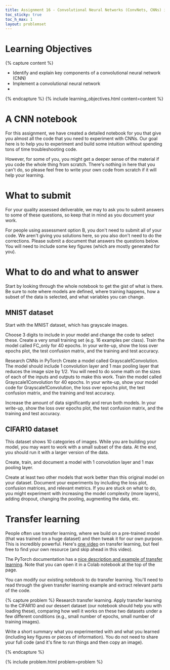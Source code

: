 ```yaml
---
title: Assignment 16 - Convolutional Neural Networks (ConvNets, CNNs) in Code
toc_sticky: true 
toc_h_max: 1
layout: problemset
---
```


# Learning Objectives

{% capture content %}
* Identify and explain key components of a convolutional neural network (CNN)
* Implement a convolutional neural network
* 
{% endcapture %}
{% include learning_objectives.html content=content %}

# A CNN notebook
For this assignment, we have created a detailed notebook for you that give you almost all the code that you need to experiment with CNNs. Our goal here is to help you to experiment and build some intuition without spending tons of time troubleshooting code.  

However, for some of you, you might get a deeper sense of the material if you code the whole thing from scratch. There's nothing in here that you can't do, so please feel free to write your own code from scratch if it will help your learning.   

# What to submit
For your quality assessed deliverable, we may to ask you to submit answers to some of these questions, so keep that in mind as you document your work.

For people using assessment option B, you don't need to submit all of your code. We aren't giving you solutions here, so you also don't need to do the corrections. Please submit a document that answers the questions below. You will need to include some key figures (which are mostly generated for you).

# What to do and what to answer

Start by looking through the whole notebook to get the gist of what is there. Be sure to note where models are defined, where training happens, how a subset of the data is selected, and what variables you can change.

## MNIST dataset
Start with the MNIST dataset, which has grayscale images. 

Choose 3 digits to include in your model and change the code to select these.
Create a very small training set (e.g. 16 examples per class). 
Train the model called FC_only for 40 epochs.
In your write-up, show the loss over epochs plot, the test confusion matrix, and the training and test accuracy.


Research CNNs in PyTorch
Create a model called Grayscale1Convolution. The model should include 1 convolution layer and 1 max pooling layer that reduces the image size by 1/2. You will need to do some math on the sizes of each of the inputs and outputs to make this work. 
Train the model called Grayscale1Convolution for 40 epochs.
In your write-up, show your model code for Grayscale1Convolution, the loss over epochs plot, the test confusion matrix, and the training and test accuracy.

Increase the amount of data significantly and rerun both models. 
In your write-up, show the loss over epochs plot, the test confusion matrix, and the training and test accuracy.

## CIFAR10 dataset
This dataset shows 10 categories of images. While you are building your model, you may want to work with a small subset of the data. At the end, you should run it with a larger version of the data.

Create, train, and document a model with 1 convolution layer and 1 max pooling layer.

Create at least two other models that work better than this original model on your dataset.
Document your experiments by including the loss plot, confusion matrices, and relevant metrics.
If you are stuck on what to do, you might experiment with increasing the model complexity (more layers), adding dropout, changing the pooling, augmenting the data, etc.

# Transfer learning
People often use transfer learning, where we build on a pre-trained model (that was trained on a huge dataset) and then tweak it for our own purpose. This is incredibly powerful. Here's [one video](https://youtu.be/MQkVIYzpK-Y) on transfer learning, but feel free to find your own resource (and skip ahead in this video).  

The PyTorch documentation has a [nice description and example of transfer learning](https://pytorch.org/tutorials/beginner/transfer_learning_tutorial.html). Note that you can open it in a Colab notebook at the top of the page.

You can modify our existing notebook to do transfer learning. You'll need to read through the given transfer learning example and extract relevant parts of the code. 

{% capture problem %}
Research transfer learning. Apply transfer learning to the CIFAR10 and our dessert dataset (our notebook should help you with loading these), comparing how well it works on these two datasets under a few different conditions (e.g., small number of epochs, small number of training images).

Write a short summary what you experimented with and what you learned (including key figures or pieces of information). You do not need to share your full code (and it's fine to run things and then copy an image). 

{% endcapture %}

{% include problem.html problem=problem %}


